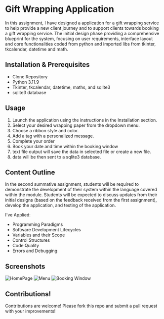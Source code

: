# Gift Wrapping Application

In this assignment, I have designed a application for a gift wrapping service to help provide a new client journey and to support clients towards booking a gift wrapping service. The initial design phase providing a comprehensive blueprint for the system, focusing on user requirements, interface layout and core functionalities coded from python and imported libs from tkinter, tkcalendar, datetime and math. 

## Installation & Prerequisites
 - Clone Repository 
 - Python 3.11.9
 - Tkinter, tkcalendar, datetime, maths, and sqlite3
 - sqlite3 database

## Usage
1. Launch the application using the instructions in the Installation section.
2. Select your desired wrapping paper from the dropdown menu.
3. Choose a ribbon style and color.
4. Add a tag with a personalized message.
5. Complete your order 
6. Book your date and time within the booking window
7. text file output will save the data in selected file or create a new file.
8. data will be then sent to a sqlite3 database. 

## Content Outline
In the second summative assignment, students will be required to demonstrate the development of their system within the language covered within the module. Students will be expected to discuss updates from their initial designs (based on the feedback received from the first assignment), develop the application, and testing of the application. 

I've Applied: 
- Programming Paradigms 
- Software Development Lifecycles 
- Variables and their Scope 
- Control Structures 
- Code Quality 
- Errors and Debugging 

## Screenshots
![HomePage](https://github.com/user-attachments/assets/33471980-4c9b-46e1-bc2b-0fd1ae80c8e1)
![Menu](https://github.com/user-attachments/assets/f3609b41-31b3-4db9-97e1-4661d8ce41e1)
![Booking Window](https://github.com/user-attachments/assets/0ad23d3e-d79e-4c29-a72c-de00d9a414b3)

## Contributions!

Contributions are welcome! 
Please fork this repo and submit a pull request with your improvements!
